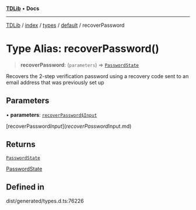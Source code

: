 [**TDLib**](../../../../../../README.md) • **Docs**

***

[TDLib](../../../../../../modules.md) / [index](../../../../../README.md) / [types](../../../README.md) / [default](../README.md) / recoverPassword

# Type Alias: recoverPassword()

> **recoverPassword**: (`parameters`) => [`PasswordState`](PasswordState-1.md)

Recovers the 2-step verification password using a recovery code sent to an email address that was previously set up

## Parameters

• **parameters**: [`recoverPassword$Input`](recoverPassword$Input.md)

[recoverPassword$Input](recoverPassword$Input.md)

## Returns

[`PasswordState`](PasswordState-1.md)

[PasswordState](PasswordState-1.md)

## Defined in

dist/generated/types.d.ts:76226
